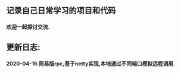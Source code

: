 
## **记录自己日常学习的项目和代码**

#### 欢迎一起探讨交流.




## 更新日志:
#### 2020-04-16 简易版rpc,基于netty实现,本地通过不同端口模拟远程调用.